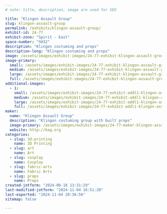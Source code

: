 ```yaml
---
# note: title, description, image are used for SEO

title: "Klingon Assault Group"
slug: klingon-assault-group
permalink: /exhibits/klingon-assault-group/
exhibit-id: 24-77
exhibit-zone: "Spirit - East"
space-number: "SH32"
description: "Klingon costuming and props"
description-long: "Klingon costuming and props"
image: /assets/images/exhibit-images/24-77-exhibit-klingon-assault-group-43-kagbaneer-24x48sm-2-3473-large.png
image-primary: 
  small: /assets/images/exhibit-images/24-77-exhibit-klingon-assault-group-43-kagbaneer-24x48sm-2-3473-small.png
  medium: /assets/images/exhibit-images/24-77-exhibit-klingon-assault-group-43-kagbaneer-24x48sm-2-3473-medium.png
  large: /assets/images/exhibit-images/24-77-exhibit-klingon-assault-group-43-kagbaneer-24x48sm-2-3473-large.png
  full: /assets/images/exhibit-images/24-77-exhibit-klingon-assault-group-43-kagbaneer-24x48sm-2-3473-full.png
additional-images: 
  - 1:
    small: /assets/images/exhibit-images/24-77-exhibit-addl1-klingon-assault-group-klingon-small.jpg
    medium: /assets/images/exhibit-images/24-77-exhibit-addl1-klingon-assault-group-klingon-medium.jpg
    large: /assets/images/exhibit-images/24-77-exhibit-addl1-klingon-assault-group-klingon-large.jpg
    full: /assets/images/exhibit-images/24-77-exhibit-addl1-klingon-assault-group-klingon-full.jpg
maker: 
  name: "Klingon Assault Group"
  description: "Klingon costuming group with built props"
  image-primary: /assets/images/exhibit-images/24-77-maker-klingon-assault-group-kagbaneer-24x48sm-2-medium.png
  website: http://kag.org
categories: 
  - slug: 3d-printing
    name: 3D Printing
  - slug: art
    name: Art
  - slug: cosplay
    name: Cosplay
  - slug: fabric-arts
    name: Fabric Arts
  - slug: props
    name: Props
created-jotform: "2024-08-18 13:31:29"
last-modified-jotform: "2024-11-04 16:51:20"
last-exported: "2024-11-04 20:36:56"
sitemap: false

---
```


